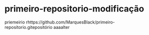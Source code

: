 # primeiro-repositorio-modificação
priemeirio rhttps://github.com/MarquesBlack/primeiro-repositorio.gitepositório
aaaalter
